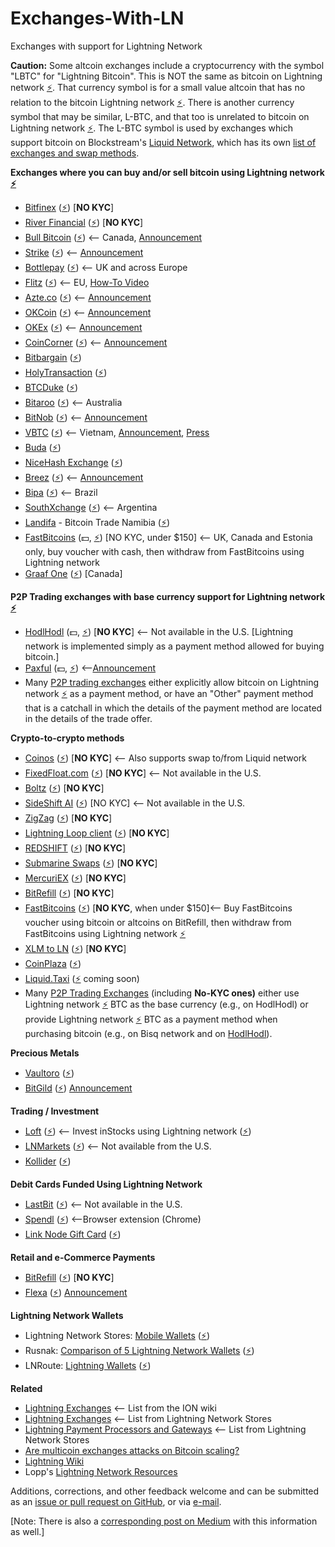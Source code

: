 # Exchanges-With-LN
Exchanges with support for Lightning Network

**Caution:** Some altcoin exchanges include a cryptocurrency with the symbol "LBTC" for "Lightning Bitcoin". This is NOT the same as bitcoin on Lightning network [⚡](https://lightningnetworkstores.com/wallets). That currency symbol is for a small value altcoin that has no relation to the bitcoin Lightning network [⚡](https://lightningnetworkstores.com/wallets). There is another currency symbol that may be similar, L-BTC, and that too is unrelated to bitcoin on Lightning network [⚡](https://lightningnetworkstores.com/wallets). The L-BTC symbol is used by exchanges which support bitcoin on Blockstream's [Liquid Network](https://liquid.net/), which has its own [list of exchanges and swap methods](https://help.blockstream.com/hc/en-us/articles/900000629383).

**Exchanges where you can buy and/or sell bitcoin using Lightning network [⚡](https://lightningnetworkstores.com/wallets)**

- [Bitfinex](https://bitfinex.com/) ([⚡](https://lightningnetworkstores.com/wallets)) [**NO KYC**]
- [River Financial](https://river.com/) ([⚡](https://lightningnetworkstores.com/wallets)) [**NO KYC**]
- [Bull Bitcoin](https://bullbitcoin.com/) ([⚡](https://lightningnetworkstores.com/wallets)) <-- Canada, [Announcement](https://medium.com/bull-bitcoin/scaling-bull-bitcoins-non-custodial-services-with-the-lightning-network-782585d96098)
- [Strike](https://strike.zaphq.io/) ([⚡](https://lightningnetworkstores.com/wallets)) <-- [Announcement](https://medium.com/@JimmyMow/announcing-strike-by-zap-4f578c7c8984)
- [Bottlepay](https://bottlepay.com) ([⚡](https://lightningnetworkstores.com/wallets)) <-- UK and across Europe
- [Flitz](https://getflitz.app) ([⚡](https://lightningnetworkstores.com/wallets)) <-- EU, [How-To Video](https://www.youtube.com/watch?v=WOZftBtl29U)
- [Azte.co](https://azte.co/#find_a_vendor) ([⚡](https://lightningnetworkstores.com/wallets)) <-- [Announcement](https://medium.com/@beautyon_/azteco-lightning-now-no-one-gets-left-behind-in-bitcoin-2b750f094ccf)
- [OKCoin](https://www.okcoin.com/spot/trade) ([⚡](https://lightningnetworkstores.com/wallets)) <-- [Announcement](https://blog.okcoin.com/2021/03/04/how-to-use-bitcoin-lightning-network)
- [OKEx](https://www.okex.com/trade-spot) ([⚡](https://lightningnetworkstores.com/wallets)) <-- [Announcement](https://bitcoinmagazine.com/articles/okcoin-to-integrate-lightning-network)
- [CoinCorner](https://www.coincorner.com) ([⚡](https://lightningnetworkstores.com/wallets)) <-- [Announcement](https://twitter.com/CoinCorner/status/1346470541448761344)
- [Bitbargain](https://bitbargain.co.uk/) ([⚡](https://lightningnetworkstores.com/wallets))
- [HolyTransaction](https://holytransaction.com/#exchange) ([⚡](https://lightningnetworkstores.com/wallets))
- [BTCDuke](https://btcduke.com/) ([⚡](https://lightningnetworkstores.com/wallets))
- [Bitaroo](https://bitaroo.com.au) ([⚡](https://lightningnetworkstores.com/wallets)) <-- Australia
- [BitNob](https://bitnob.com) ([⚡](https://lightningnetworkstores.com/wallets)) <-- [Announcement](https://blog.bitnob.com/introducing-the-lightning-network-as-explained-by-bitnob)
- [VBTC](https://vbtc.exchange/) ([⚡](https://lightningnetworkstores.com/wallets)) <-- Vietnam, [Announcement](https://twitter.com/VBTC_Vietnam/status/1353564136702005248), [Press](https://news.bitcoinvn.io/vbtc-adding-lightning-batched-segwit-withdrawals)
- [Buda](https://buda.com/) ([⚡](https://lightningnetworkstores.com/wallets))
- [NiceHash Exchange](https://www.nicehash.com/exchange) ([⚡](https://lightningnetworkstores.com/wallets))
- [Breez](https://breez.technology/) ([⚡](https://lightningnetworkstores.com/wallets)) <-- [Announcement](https://medium.com/breez-technology/breez-moonpay-the-easiest-way-to-buy-spend-bitcoin-on-lightning-3c40b3d3815a)
- [Bipa](https://bipa.app/) ([⚡](https://lightningnetworkstores.com/wallets)) <-- Brazil
- [SouthXchange](https://southxchange.com) ([⚡](https://lightningnetworkstores.com/wallets)) <-- Argentina
- [Landifa](https://bitcoin-namibia.trade/) - Bitcoin Trade Namibia ([⚡](https://lightningnetworkstores.com/wallets))
- [FastBitcoins](https://fastbitcoins.com/#locations) (💵, [⚡](https://lightningnetworkstores.com/wallets)) [NO KYC, under $150] <-- UK, Canada and Estonia only, buy voucher with cash, then withdraw from FastBitcoins using Lightning network
- [Graaf One](https://graaf.one/) ([⚡](https://lightningnetworkstores.com/wallets)) [Canada]

**P2P Trading exchanges with base currency support for Lightning network [⚡](https://lightningnetworkstores.com/wallets)**

- [HodlHodl](https://hodlhodl.com/) (💵, [⚡](https://lightningnetworkstores.com/wallets)) [**NO KYC**] <-- Not available in the U.S. [Lightning network is implemented simply as a payment method allowed for buying bitcoin.]
- [Paxful](https://paxful.com/) (💵, [⚡](https://lightningnetworkstores.com/wallets)) <--[Announcement](https://paxful.com/blog/lighting-network-integration)
-   Many [P2P trading exchanges](https://github.com/cointastical/P2P-Trading-Exchanges) either explicitly allow bitcoin on Lightning network [⚡](https://lightningnetworkstores.com/wallets) as a payment method, or have an "Other" payment method that is a catchall in which the details of the payment method are located in the details of the trade offer.

**Crypto-to-crypto methods**

- [Coinos](https://coinos.io) ([⚡](https://lightningnetworkstores.com/wallets)) [**NO KYC**] <-- Also supports swap to/from Liquid network
- [FixedFloat.com](https://fixedfloat.com/) ([⚡](https://lightningnetworkstores.com/wallets)) [**NO KYC**] <-- Not available in the U.S.
- [Boltz](https://boltz.exchange/) ([⚡](https://lightningnetworkstores.com/wallets)) [**NO KYC**]
- [SideShift AI](https://sideshift.ai/) ([⚡](https://lightningnetworkstores.com/wallets)) [NO KYC] <-- Not available in the U.S.
- [ZigZag](https://zigzag.io/) ([⚡](https://lightningnetworkstores.com/wallets)) [**NO KYC**]
- [Lightning Loop client](https://github.com/lightninglabs/loop) ([⚡](https://lightningnetworkstores.com/wallets)) [**NO KYC**]
- [REDSHIFT](https://ion.radar.tech/redshift#swap-assets) ([⚡](https://lightningnetworkstores.com/wallets)) [**NO KYC**]
- [Submarine Swaps](http://submarineswaps.org/) ([⚡](https://lightningnetworkstores.com/wallets)) [**NO KYC**]
- [MercuriEX](https://mercuriex.com/) ([⚡](https://lightningnetworkstores.com/wallets)) [**NO KYC**]
- [BitRefill](https://www.bitrefill.com/buy/lightning-recharge) ([⚡](https://lightningnetworkstores.com/wallets)) [**NO KYC**]
- [FastBitcoins](https://fastbitcoins.com/) ([⚡](https://lightningnetworkstores.com/wallets)) [**NO KYC**, when under $150]<-- Buy FastBitcoins voucher using bitcoin or altcoins on BitRefill, then withdraw from FastBitcoins using Lightning network [⚡](https://lightningnetworkstores.com/wallets)
- [XLM to LN](https://kriptode.com/xlmtoln/index.html) ([⚡](https://lightningnetworkstores.com/wallets)) [**NO KYC**]
- [CoinPlaza](https://www.coinplaza.it/) ([⚡](https://lightningnetworkstores.com/wallets))
- [Liquid.Taxi](https://liquid.taxi/) ([⚡](https://lightningnetworkstores.com/wallets) coming soon)
- Many [P2P Trading Exchanges](https://medium.com/@cointastical/p2p-otc-exchanges-e-g-localbitcoins-bisq-hodlhodl-etc-20f293a2c72e) (including **No-KYC ones)** either use Lightning network [⚡](https://lightningnetworkstores.com/wallets) BTC as the base currency (e.g., on HodlHodl) or provide Lightning network [⚡](https://lightningnetworkstores.com/wallets) BTC as a payment method when purchasing bitcoin (e.g., on Bisq network and on [HodlHodl](https://medium.com/@hodlhodl/new-payment-method-exchange-btc-on-chain-for-lightning-btc-1d9433c25c5e)).

**Precious Metals**

- [Vaultoro](https://www.vaultoro.com/) ([⚡](https://lightningnetworkstores.com/wallets))
- [BitGild](https://www.bitgild.com) ([⚡](https://lightningnetworkstores.com/wallets)) [Announcement](https://bitgild.medium.com/buy-gold-with-bitcoin-lightning-307cab467ab3)

**Trading / Investment**

- [Loft](https://loft.trade/) ([⚡](https://lightningnetworkstores.com/wallets)) <-- Invest inStocks using Lightning network ([⚡](https://lightningnetworkstores.com/wallets))
- [LNMarkets](https://lnmarkets.com/) ([⚡](https://lightningnetworkstores.com/wallets)) <-- Not available from the U.S.
- [Kollider](https://kollider.xyz) ([⚡](https://lightningnetworkstores.com/wallets))

**Debit Cards Funded Using Lightning Network**

- [LastBit](https://lastbit.io/#download-button) ([⚡](https://lightningnetworkstores.com/wallets)) <-- Not available in the U.S.
- [Spendl](https://getspendl.com/) ([⚡](https://lightningnetworkstores.com/wallets)) <--Browser extension (Chrome)
- [Link Node Gift Card](https://www.lngiftcard.com/) ([⚡](https://lightningnetworkstores.com/wallets))

**Retail and e-Commerce Payments**

- [BitRefill](https://www.bitrefill.com/buy/lightning-recharge) ([⚡](https://lightningnetworkstores.com/wallets)) [**NO KYC**]
- [Flexa](https://flexa.network) ([⚡](https://lightningnetworkstores.com/wallets)) [Announcement](https://medium.com/flexa/flexa-adds-support-for-fraud-proof-lightning-network-payments-dfb6df0db5e)

**Lightning Network Wallets**

- Lightning Network Stores: [Mobile Wallets](https://lightningnetworkstores.com/wallets) ([⚡](https://lightningnetworkstores.com/wallets))
- Rusnak: [Comparison of 5 Lightning Network Wallets](https://rusnak.io/lightning-wallets-comparison) ([⚡](https://lightningnetworkstores.com/wallets))
- LNRoute: [Lightning Wallets](https://lnroute.com/category/wallets) ([⚡](https://lightningnetworkstores.com/wallets))

**Related**

- [Lightning Exchanges](https://wiki.ion.radar.tech/tutorials/lightning-exchanges) <-- List from the ION wiki
- [Lightning Exchanges](https://lightningnetworkstores.com/?tags=exchange) <-- List from Lightning Network Stores
- [Lightning Payment Processors and Gateways](https://lightningnetworkstores.com/?tags=payment%20processor&exclude=payment%20gateway) <-- List from Lightning Network Stores
- [Are multicoin exchanges attacks on Bitcoin scaling?](https://tftc.io/martys-bent/issue-888)
- [Lightning Wiki](https://lightningwiki.net)
- Lopp's [Lightning Network Resources](https://lightning.how)

Additions, corrections, and other feedback welcome and can be submitted as an [issue or pull request on GitHub](https://github.com/cointastical/Exchanges-With-LN), or via [e-mail](mailto://cointastical@gmail.com).

[Note: There is also a [corresponding post on Medium](https://cointastical.medium.com/exchanges-with-support-for-bitcoin-lightning-network-payments-739829bcb7bc) with this information as well.]
